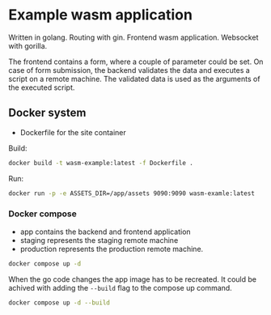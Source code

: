 # Example wasm application

Written in golang.
Routing with gin.
Frontend wasm application.
Websocket with gorilla.

The frontend contains a form, where a couple of parameter could be set. On case of form submission, the backend validates the data and executes a script on a remote machine. The validated data is used as the arguments of the executed script.

## Docker system

- Dockerfile for the site container

Build:

```bash
docker build -t wasm-example:latest -f Dockerfile .
```

Run:

```bash
docker run -p -e ASSETS_DIR=/app/assets 9090:9090 wasm-examle:latest
```

### Docker compose

- app contains the backend and frontend application
- staging represents the staging remote machine
- production represents the production remote machine.

```bash
docker compose up -d
```

When the go code changes the app image has to be recreated. It could be achived with adding the `--build` flag to the compose up command.

```bash
docker compose up -d --build
```

